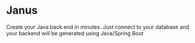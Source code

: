 # Janus

Create your Java back end in minutes.
Just connect to your database and your backend will be generated using Java/Spring Boot
